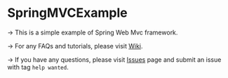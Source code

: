 SpringMVCExample
==================

-> This is a simple example of Spring Web Mvc framework.

-> For any FAQs and tutorials, please visit [Wiki](https://github.com/KclcEdu/SpringMVCExample/wiki).

-> If you have any questions, please visit [Issues](https://github.com/KclcEdu/SpringMVCExample/issues) page and submit an issue with tag `help wanted`.
